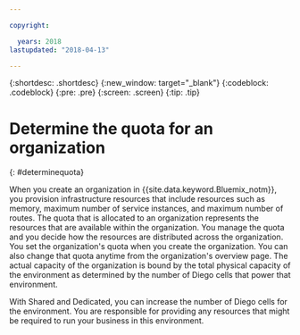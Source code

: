 ```yaml
---

copyright:

  years: 2018
lastupdated: "2018-04-13"

---
```


{:shortdesc: .shortdesc}
{:new_window: target="_blank"}
{:codeblock: .codeblock}
{:pre: .pre}
{:screen: .screen}
{:tip: .tip}

# Determine the quota for an organization
{: #determinequota}

When you create an organization in {{site.data.keyword.Bluemix_notm}}, you provision infrastructure resources that include resources such as memory, maximum number of service instances, and maximum number of routes. The quota that is allocated to an organization represents the resources that are available within the organization. You manage the quota and you decide how the resources are distributed across the organization. You set the organization's quota when you create the organization. You can also change that quota anytime from the organization's overview page. The actual capacity of the organization is bound by the total physical capacity of the environment as determined by the number of Diego cells that power that environment.

With Shared and Dedicated, you can increase the number of Diego cells for the environment. You are responsible for providing any resources that might be required to run your business in this environment.

